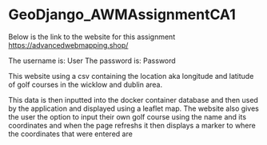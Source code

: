 # GeoDjango_AWMAssignmentCA1

Below is the link to the website for this assignment
https://advancedwebmapping.shop/

The username is: User
The password is: Password

This website using a csv containing the location aka longitude and latitude of golf courses in the wicklow and dublin area.

This data is then inputted into the docker container database and then used by the application and displayed using a leaflet map. The website also gives the user the option to input their own golf course using the name and its coordinates and when the page refreshs it then displays a marker to where the coordinates that were entered are

